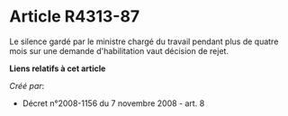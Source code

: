# Article R4313-87

Le silence gardé par le ministre chargé du travail pendant plus de quatre mois sur une demande d'habilitation vaut décision
de rejet.

**Liens relatifs à cet article**

_Créé par_:

  - Décret n°2008-1156 du 7 novembre 2008 - art. 8
